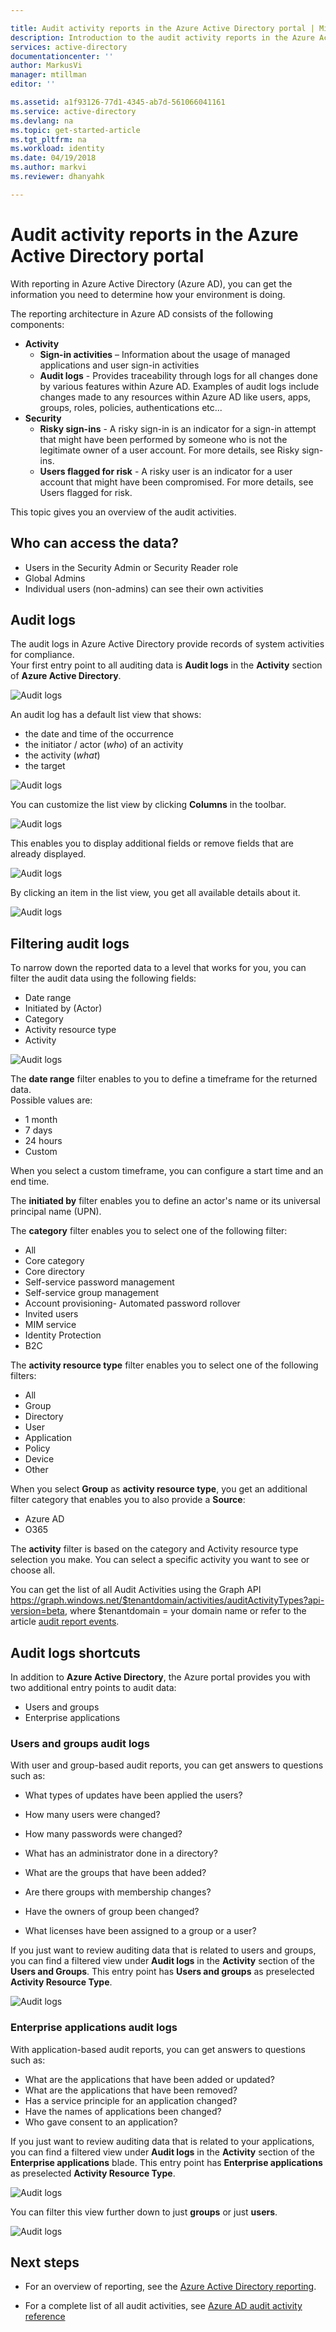 ```yaml
---

title: Audit activity reports in the Azure Active Directory portal | Microsoft Docs
description: Introduction to the audit activity reports in the Azure Active Directory portal
services: active-directory
documentationcenter: ''
author: MarkusVi
manager: mtillman
editor: ''

ms.assetid: a1f93126-77d1-4345-ab7d-561066041161
ms.service: active-directory
ms.devlang: na
ms.topic: get-started-article
ms.tgt_pltfrm: na
ms.workload: identity
ms.date: 04/19/2018
ms.author: markvi
ms.reviewer: dhanyahk

---
```

# Audit activity reports in the Azure Active Directory portal 

With reporting in Azure Active Directory (Azure AD), you can get the information you need to determine how your environment is doing.

The reporting architecture in Azure AD consists of the following components:

- **Activity** 
    - **Sign-in activities** – Information about the usage of managed applications and user sign-in activities
    - **Audit logs** - Provides traceability through logs for all changes done by various features within Azure AD. Examples of audit logs include changes made to any resources within Azure AD like users, apps, groups, roles, policies, authentications etc...
- **Security** 
    - **Risky sign-ins** - A risky sign-in is an indicator for a sign-in attempt that might have been performed by someone who is not the legitimate owner of a user account. For more details, see Risky sign-ins.
    - **Users flagged for risk** - A risky user is an indicator for a user account that might have been compromised. For more details, see Users flagged for risk.

This topic gives you an overview of the audit activities.
 
## Who can access the data?
* Users in the Security Admin or Security Reader role
* Global Admins
* Individual users (non-admins) can see their own activities


## Audit logs

The audit logs in Azure Active Directory provide records of system activities for compliance.  
Your first entry point to all auditing data is **Audit logs** in the **Activity** section of **Azure Active Directory**.

![Audit logs](./media/active-directory-reporting-activity-audit-logs/61.png "Audit logs")

An audit log has a default list view that shows:

- the date and time of the occurrence
- the initiator / actor (*who*) of an activity 
- the activity (*what*) 
- the target

![Audit logs](./media/active-directory-reporting-activity-audit-logs/18.png "Audit logs")

You can customize the list view by clicking **Columns** in the toolbar.

![Audit logs](./media/active-directory-reporting-activity-audit-logs/19.png "Audit logs")

This enables you to display additional fields or remove fields that are already displayed.

![Audit logs](./media/active-directory-reporting-activity-audit-logs/21.png "Audit logs")


By clicking an item in the list view, you get all available details about it.

![Audit logs](./media/active-directory-reporting-activity-audit-logs/22.png "Audit logs")


## Filtering audit logs

To narrow down the reported data to a level that works for you, you can filter the audit data using the following fields:

- Date range
- Initiated by (Actor)
- Category
- Activity resource type
- Activity

![Audit logs](./media/active-directory-reporting-activity-audit-logs/23.png "Audit logs")


The **date range** filter enables to you to define a timeframe for the returned data.  
Possible values are:

- 1 month
- 7 days
- 24 hours
- Custom

When you select a custom timeframe, you can configure a start time and an end time.

The **initiated by** filter enables you to define an actor's name or its universal principal name (UPN).

The **category** filter enables you to select one of the following filter:

- All
- Core category
- Core directory
- Self-service password management
- Self-service group management
- Account provisioning- Automated password rollover
- Invited users
- MIM service
- Identity Protection
- B2C

The **activity resource type** filter enables you to select one of the following filters:

- All 
- Group
- Directory
- User
- Application
- Policy
- Device
- Other

When you select **Group** as **activity resource type**, you get an additional filter category that enables you to also provide a **Source**:

- Azure AD
- O365


The **activity** filter is based on the category and Activity resource type selection you make. You can select a specific activity you want to see or choose all. 

You can get the list of all Audit Activities using the Graph API https://graph.windows.net/$tenantdomain/activities/auditActivityTypes?api-version=beta, where $tenantdomain = your domain name or refer to the article [audit report events](active-directory-reporting-audit-events.md).


## Audit logs shortcuts

In addition to **Azure Active Directory**, the Azure portal provides you with two additional entry points to audit data:

- Users and groups
- Enterprise applications

### Users and groups audit logs

With user and group-based audit reports, you can get answers to questions such as:

- What types of updates have been applied the users?

- How many users were changed?

- How many passwords were changed?

- What has an administrator done in a directory?

- What are the groups that have been added?

- Are there groups with membership changes?

- Have the owners of group been changed?

- What licenses have been assigned to a group or a user?

If you just want to review auditing data that is related to users and groups, you can find a filtered view under **Audit logs** in the **Activity** section of the **Users and Groups**. This entry point has **Users and groups** as preselected **Activity Resource Type**.

![Audit logs](./media/active-directory-reporting-activity-audit-logs/93.png "Audit logs")

### Enterprise applications audit logs

With application-based audit reports, you can get answers to questions such as:

* What are the applications that have been added or updated?
* What are the applications that have been removed?
* Has a service principle for an application changed?
* Have the names of applications been changed?
* Who gave consent to an application?

If you just want to review auditing data that is related to your applications, you can find a filtered view under **Audit logs** in the **Activity** section of the **Enterprise applications** blade. This entry point has **Enterprise applications** as preselected **Activity Resource Type**.

![Audit logs](./media/active-directory-reporting-activity-audit-logs/134.png "Audit logs")

You can filter this view further down to just **groups** or just **users**.

![Audit logs](./media/active-directory-reporting-activity-audit-logs/25.png "Audit logs")



## Next steps

- For an overview of reporting, see the [Azure Active Directory reporting](active-directory-reporting-azure-portal.md).

- For a complete list of all audit activities, see [Azure AD audit activity reference](active-directory-reporting-activity-audit-reference.md)

